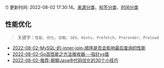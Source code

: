 :alarm_clock: 更新时间: 2022-08-02 17:30:14。[来源分类](../README.md)、[标签分类](../TAGS.md)、[时间分类](../TIMELINE.md)

## 性能优化


> 关键字：`性能`、`优化`、`加载`、`SEO`、`Hints`、`Prefetch`、`Prerender`、`Preload`



- [2022-08-02-MySQL-的-inner-join-顺序是否会影响最后查询的性能](https://www.v2ex.com/t/870321) 
- [2022-08-02-Go高性能之方法接收器---指针vs值](https://toutiao.io/k/ce3z1rn) 
- [2022-08-02-推荐-聊聊Java中代码优化的30个小技巧](https://toutiao.io/k/jv8g1r6) 